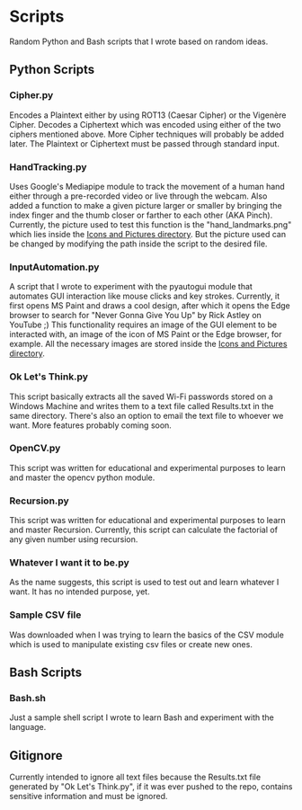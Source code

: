 # Scripts
Random Python and Bash scripts that I wrote based on random ideas.

## Python Scripts
### Cipher.py
Encodes a Plaintext either by using ROT13 (Caesar Cipher) or the Vigenère Cipher.
Decodes a Ciphertext which was encoded using either of the two ciphers mentioned above.
More Cipher techniques will probably be added later.
The Plaintext or Ciphertext must be passed through standard input.

### HandTracking.py
Uses Google's Mediapipe module to track the movement of a human hand either through a pre-recorded video
or live through the webcam.
Also added a function to make a given picture larger or smaller by bringing the index finger and the
thumb closer or farther to each other (AKA Pinch).
Currently, the picture used to test this function is the "hand_landmarks.png" which lies inside the [Icons and Pictures directory](https://github.com/BhargavMadhav/Scripts/tree/main/Python%20Scripts/Icons%20and%20Pictures). But the picture used can be changed by modifying the path inside the script to
the desired file.

### InputAutomation.py
A script that I wrote to experiment with the pyautogui module that automates GUI interaction
like mouse clicks and key strokes.
Currently, it first opens MS Paint and draws a cool design, after which it opens the Edge browser to search
for "Never Gonna Give You Up" by Rick Astley on YouTube ;)
This functionality requires an image of the GUI element to be interacted with, an image of the icon of MS
Paint or the Edge browser, for example.
All the necessary images are stored inside the [Icons and Pictures directory](https://github.com/BhargavMadhav/Scripts/tree/main/Python%20Scripts/Icons%20and%20Pictures).

### Ok Let's Think.py
This script basically extracts all the saved Wi-Fi passwords stored on a Windows Machine and writes them to a text file called Results.txt in the same directory.
There's also an option to email the text file to whoever we want.
More features probably coming soon.

### OpenCV.py
This script was written for educational and experimental purposes to learn and master the opencv python module.

### Recursion.py
This script was written for educational and experimental purposes to learn and master Recursion.
Currently, this script can calculate the factorial of any given number using recursion.

### Whatever I want it to be.py
As the name suggests, this script is used to test out and learn whatever I want.
It has no intended purpose, yet.

### Sample CSV file
Was downloaded when I was trying to learn the basics of the CSV module which is used to manipulate existing csv files or create new ones.

## Bash Scripts
### Bash.sh
Just a sample shell script I wrote to learn Bash and experiment with the language.

## Gitignore
Currently intended to ignore all text files because the Results.txt file generated by "Ok Let's Think.py", if it was ever pushed to the repo, contains sensitive information and must be ignored.
